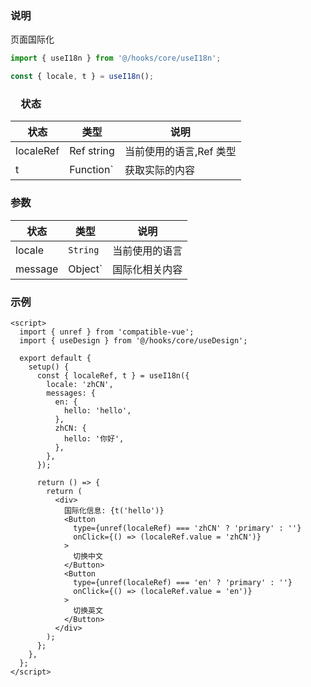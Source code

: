 ### 说明

页面国际化

```js
import { useI18n } from '@/hooks/core/useI18n';

const { locale, t } = useI18n();
```

### 　状态

| 状态      | 类型                       | 说明                    |
| --------- | -------------------------- | ----------------------- |
| localeRef | Ref string                 | 当前使用的语言,Ref 类型 |
| t         | Function` | 获取实际的内容 |

### 参数

| 状态    | 类型                     | 说明           |
| ------- | ------------------------ | -------------- |
| locale  | `String`                 | 当前使用的语言 |
| message | Object` | 国际化相关内容 |

### 示例

```vue
<script>
  import { unref } from 'compatible-vue';
  import { useDesign } from '@/hooks/core/useDesign';

  export default {
    setup() {
      const { localeRef, t } = useI18n({
        locale: 'zhCN',
        messages: {
          en: {
            hello: 'hello',
          },
          zhCN: {
            hello: '你好',
          },
        },
      });

      return () => {
        return (
          <div>
            国际化信息: {t('hello')}
            <Button
              type={unref(localeRef) === 'zhCN' ? 'primary' : ''}
              onClick={() => (localeRef.value = 'zhCN')}
            >
              切换中文
            </Button>
            <Button
              type={unref(localeRef) === 'en' ? 'primary' : ''}
              onClick={() => (localeRef.value = 'en')}
            >
              切换英文
            </Button>
          </div>
        );
      };
    },
  };
</script>
```
